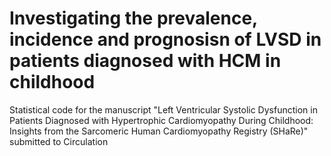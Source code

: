 # Investigating the prevalence, incidence and prognosisn of LVSD in patients diagnosed with HCM in childhood
Statistical code for the manuscript "Left Ventricular Systolic Dysfunction in Patients Diagnosed with Hypertrophic Cardiomyopathy During Childhood: Insights from the Sarcomeric Human Cardiomyopathy Registry (SHaRe)" submitted to Circulation
